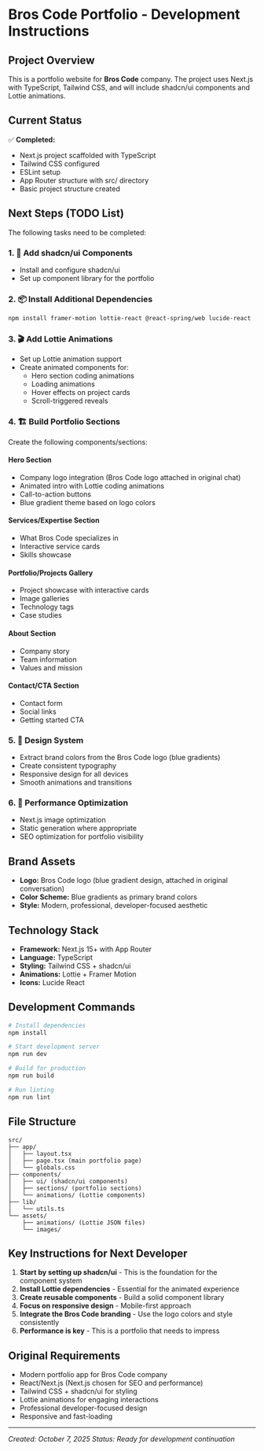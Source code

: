 # Bros Code Portfolio - Development Instructions

## Project Overview
This is a portfolio website for **Bros Code** company. The project uses Next.js with TypeScript, Tailwind CSS, and will include shadcn/ui components and Lottie animations.

## Current Status
✅ **Completed:**
- Next.js project scaffolded with TypeScript
- Tailwind CSS configured
- ESLint setup
- App Router structure with src/ directory
- Basic project structure created

## Next Steps (TODO List)
The following tasks need to be completed:

### 1. 🎨 Add shadcn/ui Components
- Install and configure shadcn/ui
- Set up component library for the portfolio

### 2. 📦 Install Additional Dependencies
```bash
npm install framer-motion lottie-react @react-spring/web lucide-react
```

### 3. 🎬 Add Lottie Animations
- Set up Lottie animation support
- Create animated components for:
  - Hero section coding animations
  - Loading animations
  - Hover effects on project cards
  - Scroll-triggered reveals

### 4. 🏗️ Build Portfolio Sections
Create the following components/sections:

#### **Hero Section**
- Company logo integration (Bros Code logo attached in original chat)
- Animated intro with Lottie coding animations
- Call-to-action buttons
- Blue gradient theme based on logo colors

#### **Services/Expertise Section**
- What Bros Code specializes in
- Interactive service cards
- Skills showcase

#### **Portfolio/Projects Gallery**
- Project showcase with interactive cards
- Image galleries
- Technology tags
- Case studies

#### **About Section**
- Company story
- Team information
- Values and mission

#### **Contact/CTA Section**
- Contact form
- Social links
- Getting started CTA

### 5. 🎨 Design System
- Extract brand colors from the Bros Code logo (blue gradients)
- Create consistent typography
- Responsive design for all devices
- Smooth animations and transitions

### 6. 🚀 Performance Optimization
- Next.js image optimization
- Static generation where appropriate
- SEO optimization for portfolio visibility

## Brand Assets
- **Logo:** Bros Code logo (blue gradient design, attached in original conversation)
- **Color Scheme:** Blue gradients as primary brand colors
- **Style:** Modern, professional, developer-focused aesthetic

## Technology Stack
- **Framework:** Next.js 15+ with App Router
- **Language:** TypeScript
- **Styling:** Tailwind CSS + shadcn/ui
- **Animations:** Lottie + Framer Motion
- **Icons:** Lucide React

## Development Commands
```bash
# Install dependencies
npm install

# Start development server
npm run dev

# Build for production
npm run build

# Run linting
npm run lint
```

## File Structure
```
src/
├── app/
│   ├── layout.tsx
│   ├── page.tsx (main portfolio page)
│   └── globals.css
├── components/
│   ├── ui/ (shadcn/ui components)
│   ├── sections/ (portfolio sections)
│   └── animations/ (Lottie components)
├── lib/
│   └── utils.ts
└── assets/
    ├── animations/ (Lottie JSON files)
    └── images/
```

## Key Instructions for Next Developer
1. **Start by setting up shadcn/ui** - This is the foundation for the component system
2. **Install Lottie dependencies** - Essential for the animated experience
3. **Create reusable components** - Build a solid component library
4. **Focus on responsive design** - Mobile-first approach
5. **Integrate the Bros Code branding** - Use the logo colors and style consistently
6. **Performance is key** - This is a portfolio that needs to impress

## Original Requirements
- Modern portfolio app for Bros Code company
- React/Next.js (Next.js chosen for SEO and performance)
- Tailwind CSS + shadcn/ui for styling
- Lottie animations for engaging interactions
- Professional developer-focused design
- Responsive and fast-loading

---
*Created: October 7, 2025*
*Status: Ready for development continuation*